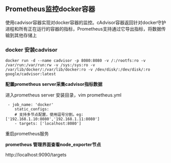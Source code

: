 ## Prometheus监控docker容器

使用cadvisor容器实现对docker容器的监控。cAdvisor容器返回针对docker守护进程和所有正在运行的容器的指标，Prometheus支持通过它导出指标，将数据传输到其他存储上

### docker 安装cadvisor
```docker run -d --name cadvisor -p 8080:8080 -v /:/rootfs:ro -v /var/run:/var/run:rw -v /sys:/sys:ro -v /var/lib/docker/:/var/lib/docker:ro -v /dev/disk/:/dev/disk/:ro  google/cadvisor:latest```

**配置prometheus server采集cadvisor指标数据**

进入prometheus server 安装目录，vim prometheus.yml

```
 - job_name: 'docker'
    static_configs:
    # 支持多节点配置，使用逗号分割。eg: ['192.168.1.10:8080','192.168.1.11:8080']
    - targets: ['localhost:8080']
```

重启prometheus服务

**prometheus 管理界面查看node_exporter节点**

http://localhost:9090/targets
